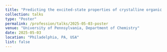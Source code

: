 ```yaml
---
title: "Predicting the excited-state properties of crystalline organic semiconductors using GW+BSE and machine learning"
collection: talks
type: "Poster"
permalink: /profession/talks/2025-05-03-poster
venue: "University of Pennsylvania, Department of Chemistry"
date: 2025-05-03
location: "Philadelphia, PA, USA"
list: false
---
```


<!-- This is a description of your talk, which is a markdown files that can be all markdown-ified like any other post. Yay markdown! -->
